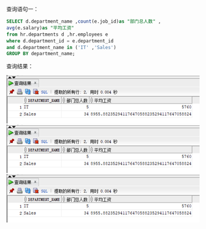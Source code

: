 查询语句一：

```sql
SELECT d.department_name ,count(e.job_id)as "部门总人数" ,
avg(e.salary)as "平均工资"
from hr.departments d ,hr.employees e
where d.department_id = e.department_id
and d.department_name in ('IT' ,'Sales')
GROUP BY department_name;
```
查询结果：

![chaxunyi](https://github.com/zhongchichu/Oracle/blob/master/test1/img/%E7%AC%AC%E4%B8%80%E6%9D%A1%E8%AF%AD%E5%8F%A5.png)
![chaxunyi](https://github.com/zhongchichu/Oracle/blob/master/test1/img/%E7%AC%AC%E4%B8%80%E6%9D%A1%E8%AF%AD%E5%8F%A5.png)
![chaxunyi](https://github.com/zhongchichu/Oracle/blob/master/test1/img/%E7%AC%AC%E4%B8%80%E6%9D%A1%E8%AF%AD%E5%8F%A5.png)
